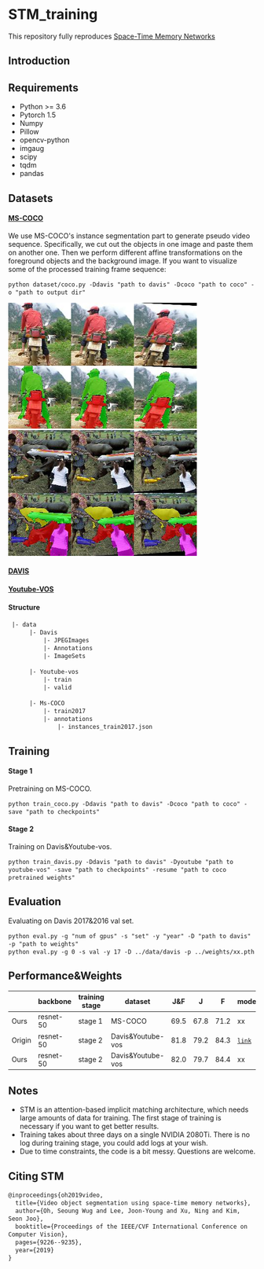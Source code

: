 # STM_training
This repository fully reproduces [Space-Time Memory Networks](https://openaccess.thecvf.com/content_ICCV_2019/html/Oh_Video_Object_Segmentation_Using_Space-Time_Memory_Networks_ICCV_2019_paper.html)

## Introduction

## Requirements
- Python >= 3.6
- Pytorch 1.5
- Numpy
- Pillow
- opencv-python
- imgaug
- scipy
- tqdm
- pandas

## Datasets

#### [MS-COCO](https://cocodataset.org/#home)
We use MS-COCO's instance segmentation part to generate pseudo video sequence. Specifically, we cut out the objects in one image and paste them on another one. Then we perform different affine transformations on the foreground objects and the background image. If you want to visualize some of the processed training frame sequence:
```
python dataset/coco.py -Ddavis "path to davis" -Dcoco "path to coco" -o "path to output dir"
```
![coco_processed_images](demo/00000.jpg)
![coco_processed_images](demo/00002.jpg)


#### [DAVIS](https://davischallenge.org/)

#### [Youtube-VOS](https://youtube-vos.org/)

#### Structure
```
 |- data
      |- Davis
          |- JPEGImages
          |- Annotations
          |- ImageSets
      
      |- Youtube-vos
          |- train
          |- valid
          
      |- Ms-COCO
          |- train2017
          |- annotations
              |- instances_train2017.json
```

## Training

#### Stage 1
Pretraining on MS-COCO.
```
python train_coco.py -Ddavis "path to davis" -Dcoco "path to coco" -save "path to checkpoints"
```

#### Stage 2
Training on Davis&Youtube-vos.
```
python train_davis.py -Ddavis "path to davis" -Dyoutube "path to youtube-vos" -save "path to checkpoints" -resume "path to coco pretrained weights"
```

## Evaluation
Evaluating on Davis 2017&2016 val set.
```
python eval.py -g "num of gpus" -s "set" -y "year" -D "path to davis" -p "path to weights"
python eval.py -g 0 -s val -y 17 -D ../data/davis -p ../weights/xx.pth
```

## Performance&Weights

|  | backbone |  training stage | dataset | J&F | J |  F  | model |
| ------------- | ------------- | ------------- | ------------- | ------------- | ------------- | ------------- | ------------- |
| Ours| resnet-50 |  stage 1 | MS-COCO | 69.5 | 67.8 | 71.2 | xx |
| Origin | resnet-50 | stage 2 | Davis&Youtube-vos | 81.8 | 79.2 | 84.3 | [`link`](https://github.com/seoungwugoh/STM) |
| Ours| resnet-50 | stage 2 | Davis&Youtube-vos | 82.0 | 79.7 | 84.4 | xx |

## Notes
- STM is an attention-based implicit matching architecture, which needs large amounts of data for training. The first stage of training is necessary if you want to get better results.
- Training takes about three days on a single NVIDIA 2080Ti. There is no log during training stage, you could add logs at your wish. 
- Due to time constraints, the code is a bit messy. Questions are welcome.

## Citing STM
```
@inproceedings{oh2019video,
  title={Video object segmentation using space-time memory networks},
  author={Oh, Seoung Wug and Lee, Joon-Young and Xu, Ning and Kim, Seon Joo},
  booktitle={Proceedings of the IEEE/CVF International Conference on Computer Vision},
  pages={9226--9235},
  year={2019}
}
```
